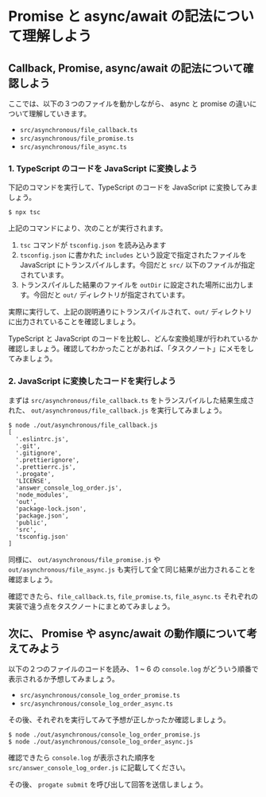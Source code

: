 # Promise と async/await の記法について理解しよう

## Callback, Promise, async/await の記法について確認しよう

ここでは、以下の３つのファイルを動かしながら、 async と promise の違いについて理解していきます。

- `src/asynchronous/file_callback.ts`
- `src/asynchronous/file_promise.ts`
- `src/asynchronous/file_async.ts`

### 1. TypeScript のコードを JavaScript に変換しよう

下記のコマンドを実行して、TypeScript のコードを JavaScript に変換してみましょう。

```terminal
$ npx tsc
```

上記のコマンドにより、次のことが実行されます。

1. `tsc` コマンドが `tsconfig.json` を読み込みます
2. `tsconfig.json` に書かれた `includes` という設定で指定されたファイルを JavaScript にトランスパイルします。今回だと `src/` 以下のファイルが指定されています。
3. トランスパイルした結果のファイルを `outDir` に設定された場所に出力します。今回だと `out/` ディレクトリが指定されています。

実際に実行して、上記の説明通りにトランスパイルされて、`out/` ディレクトリに出力されていることを確認しましょう。

TypeScript と JavaScript のコードを比較し、どんな変換処理が行われているか確認しましょう。確認してわかったことがあれば、「タスクノート」にメモをしてみましょう。

### 2. JavaScript に変換したコードを実行しよう

まずは `src/asynchronous/file_callback.ts` をトランスパイルした結果生成された、 `out/asynchronous/file_callback.js` を実行してみましょう。

```terminal
$ node ./out/asynchronous/file_callback.js
[
  '.eslintrc.js',
  '.git',
  '.gitignore',
  '.prettierignore',
  '.prettierrc.js',
  '.progate',
  'LICENSE',
  'answer_console_log_order.js',
  'node_modules',
  'out',
  'package-lock.json',
  'package.json',
  'public',
  'src',
  'tsconfig.json'
]
```

同様に、 `out/asynchronous/file_promise.js` や `out/asynchronous/file_async.js` も実行して全て同じ結果が出力されることを確認ましょう。

確認できたら、`file_callback.ts`, `file_promise.ts`, `file_async.ts` それぞれの実装で違う点をタスクノートにまとめてみましょう。

## 次に、 Promise や async/await の動作順について考えてみよう

以下の２つのファイルのコードを読み、 1 ~ 6 の `console.log` がどういう順番で表示されるか予想してみましょう。

- `src/asynchronous/console_log_order_promise.ts`
- `src/asynchronous/console_log_order_async.ts`

その後、それぞれを実行してみて予想が正しかったか確認しましょう。

```terminal
$ node ./out/asynchronous/console_log_order_promise.js
$ node ./out/asynchronous/console_log_order_async.js
```

確認できたら `console.log` が表示された順序を `src/answer_console_log_order.js` に記載してください。

その後、 `progate submit` を呼び出して回答を送信しましょう。
